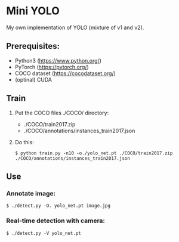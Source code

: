 # Mini YOLO

My own implementation of YOLO (mixture of v1 and v2).


## Prerequisites:

 - Python3 (https://www.python.org/)
 - PyTorch (https://pytorch.org/)
 - COCO dataset (https://cocodataset.org/)
 - (optinal) CUDA


## Train

 1. Put the COCO files ./COCO/ directory:
    - ./COCO/train2017.zip
    - ./COCO/annotations/instances_train2017.json

 2. Do this:

    `$ python train.py -n10 -o./yolo_net.pt ./COCO/train2017.zip ./COCO/annotations/instances_train2017.json`


## Use

### Annotate image:

    $ ./detect.py -O. yolo_net.pt image.jpg

### Real-time detection with camera:

    $ ./detect.py -V yolo_net.pt
